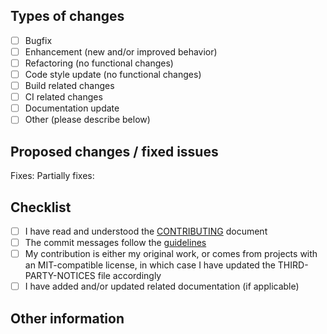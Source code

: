 ## Types of changes

<!--
What types of changes does the PR introduce?
Put an 'x' in the boxes that apply.
Please do not remove or reorder items.
-->

- [ ] Bugfix
- [ ] Enhancement (new and/or improved behavior)
- [ ] Refactoring (no functional changes)
- [ ] Code style update (no functional changes)
- [ ] Build related changes
- [ ] CI related changes
- [ ] Documentation update
- [ ] Other (please describe below)

## Proposed changes / fixed issues

<!--
Bugfixes and enhancement PRs MUST refer to existing issues.
Example:

Fixes: #nnnn #nnnn
Partially fixes: #nnnn (brief explanation, or "see below")

For other PR types, delete the two lines below and add a clear and concise description of your changes.
-->

Fixes:
Partially fixes:

## Checklist

<!--
Put an `x` in the boxes that apply. You can also fill these out after creating the PR.
If you're unsure about any of the following items, don't hesitate to ask. We're here to help!
-->

- [ ] I have read and understood the [CONTRIBUTING](https://github.com/Buildvana/Buildvana/blob/master/CONTRIBUTING.md) document
- [ ] The commit messages follow the [guidelines](https://github.com/Buildvana/Buildvana/blob/master/CONTRIBUTING.md#commit)
- [ ] My contribution is either my original work, or comes from projects with an MIT-compatible license, in which case I have updated the THIRD-PARTY-NOTICES file accordingly
- [ ] I have added and/or updated related documentation (if applicable)

## Other information

<!--
If this is a relatively large or complex change, kick off the discussion by explaining why you chose the solution you did,
what alternatives you considered, etc.
-->
